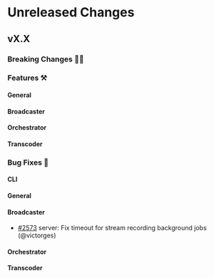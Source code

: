 # Unreleased Changes

## vX.X

### Breaking Changes 🚨🚨

### Features ⚒

#### General

#### Broadcaster

#### Orchestrator

#### Transcoder

### Bug Fixes 🐞

#### CLI

#### General

#### Broadcaster
-   [#2573](https://github.com/livepeer/go-livepeer/pull/2573) server: Fix timeout for stream recording background jobs (@victorges)

#### Orchestrator

#### Transcoder
